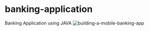 # banking-application
Banking Application using JAVA
![building-a-mobile-banking-app](https://user-images.githubusercontent.com/109098304/178473594-2df1a5f3-67bd-426c-84b2-0f36b2e10b71.jpg)
